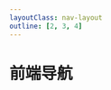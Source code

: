 ```yaml
---
layoutClass: nav-layout
outline: [2, 3, 4]
---
```


<script setup>
import NavLinks from './components/NavLinks.vue'

import { NAV_DATA } from './data'
</script>
<style src="./index.scss"></style>

# 前端导航

<!-- ## 常用工具 -->

<NavLinks v-for="{title,items} in NAV_DATA" :title='title' :items="items"/>
